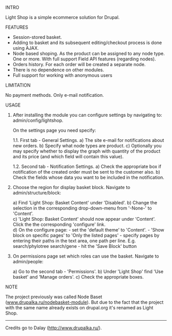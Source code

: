 INTRO

Light Shop is a simple ecommerce solution for Drupal.

FEATURES

* Session-stored basket.
* Adding to basket and its subsequent editing/checkout process is done
using AJAX.
* Node based shoping. As the product can be assigned to any node type.
One or more. With full support Field API features (regarding nodes).
* Orders history. For each order will be created a separate node.
* There is no dependence on other modules.
* Full support for working with anonymous users

LIMITATION

No payment methods. Only e-mail notification.

USAGE

1. After installing the module you can configure settings by navigating
   to: admin/config/lightshop.

   On the settings page you need specify:
   
   1.1. First tab - General Settings.
   a) The site e-mail for notifications about new orders.
   b) Specify what node  types  are product.
   c) Optionally you may specify whether to display the graph with quantity of
      the product and its price (and which field will contain this value).

   1.2. Second tab - Notification Settings.
   a) Check the appropriate box if notification of the created order must be
      sent  to the customer also.
   b) Check the fields whose data you want to be included in the notification.


2. Choose the region for display basket block. Navigate to admin/structure/block:

    a) Find 'Light Shop: Basket Content' under 'Disabled'.
    b) Change the selection in the corresponding drop-down-menu from '-None-'
       to 'Content'.       
    c) 'Light Shop: Basket Content' should now appear under 'Content'.  
       Click the the corresponding 'configure' link.  
    d) On the configure page:
       - set the 'default theme' to 'Content'.
       - 'Show block on specific pages' to 'Only the listed pages'
       - specify pages by entering their paths in the text area, one path per line. E.g.
       search/phylotree
       search/gene
       - hit the 'Save Block' button  


3. On permissions page set which roles can use the basket.
   Navigate to admin/people:

   a) Go to the second tab - 'Permissions'.
   b) Under 'Light Shop' find 'Use basket' and 'Manage orders'.
   c) Check the appropriate boxes.


NOTE

The project previously was called Node Baset
(www.drupalka.ru/nodebasket-module). But due to the fact that
the project with the same name already exists on drupal.org it's renamed
as Light Shop.

----------------------------------

Credits go to Dalay
(http://www.drupalka.ru/).
